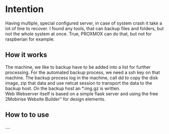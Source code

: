 # Intention

Having multiple, special configured server, in case of system crash it take a lot of tine to recover. I found any tools, that can backup files and folders, but not the whole system at once. True, PROXMOX can do that, but not for raspberian for example.

## How it works

The machine, we like to backup have to be added into a list for further processing. 
For the automated backup process, we need a ssh key on that machine. The backup process log in the machine, call dd to copy the disk image, zip that data and use netcat session to transport the data to the backup host. On the backup host an *.img.gz is written.  
Web Webserver itself is based on a simple flask server and using the free 2Mobirise Website Builder" for design elements. 

## How to to use

....